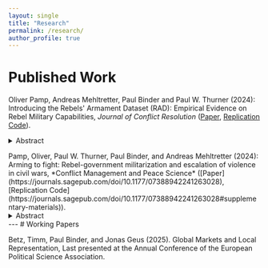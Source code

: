 ```yaml
---
layout: single
title: "Research"
permalink: /research/
author_profile: true
---
```



<style>
summary {
  cursor: pointer;
  font-weight: normal;
  transition: font-weight 0.2s ease;
}
summary:hover {
  font-weight: bold;
}
</style>

# Published Work 

Oliver Pamp, Andreas Mehltretter, Paul Binder and Paul W. Thurner (2024): Introducing the Rebels' Armament Dataset (RAD): Empirical Evidence on Rebel Military Capabilities, *Journal of Conflict Resolution* ([Paper](https://journals.sagepub.com/doi/10.1177/00220027241297692), [Replication Code](https://journals.sagepub.com/doi/10.1177/00220027241297692#supplementary-materials)).

<details>
  <summary>Abstract</summary>

There is a scarcity of systematic data regarding the military equipment of rebel groups engaged in intrastate conflicts. This empirical gap has impeded the rigorous evaluation of (formal) theories concerning militarized interactions between governments and rebel groups. To address this deficiency, we have developed the Rebels' Armament Dataset (RAD). This dataset provides detailed information on the military arsenals of 270 groups over the period from 1989 to 2020, categorizing 15 different types of small arms, light weapons, explosives, and major weapons. In this article, we introduce RAD, compare it with existing datasets, elucidate the data collection process, present an initial overview of the information contained in it, and apply the data to examine civilian suffering in civil wars. Although this dataset is merely an initial step that can be expanded as additional public information becomes available, RAD offers the first organized compilation of data on the armament levels of rebels.

</details>



<p></p>
Pamp, Oliver, Paul W. Thurner, Paul Binder, and Andreas Mehltretter (2024): Arming to fight: Rebel-government militarization and escalation of violence in civil wars, *Conflict Management and Peace Science* ([Paper](https://journals.sagepub.com/doi/10.1177/07388942241263028), [Replication Code](https://journals.sagepub.com/doi/10.1177/07388942241263028#supplementary-materials)).

<details>
  <summary>Abstract</summary>

Do more weapons in the hands of rebel groups escalate civil wars? We address this question using a recently published dataset on the armaments of 270 non-state actors. We provide a comprehensive overview of their arsenals and utilize this information in a dyadic analysis that also considers the effects of governments’ weapons stock. We show that better-armed rebel groups are involved in higher-intensity conflicts only if they receive no external support. Moreover, conventional warfare is related to higher casualty numbers and the impact of arms provision to governments is conditional on the relative military strength of the opposing rebels.
</details>
---
# Working Papers

Betz, Timm, Paul Binder, and Jonas Geus (2025). Global Markets and Local Representation, Last presented at the Annual Conference of the European Political Science Association.


